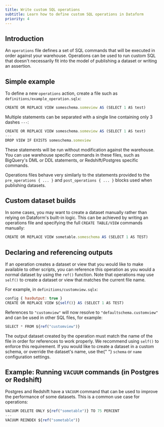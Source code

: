 ```yaml
---
title: Write custom SQL operations
subtitle: Learn how to define custom SQL operations in Dataform
priority: 4
---
```


## Introduction

An `operations` file defines a set of SQL commands that will be executed in order against your warehouse. Operations can be used to run custom SQL that doesn't necessarily fit into the model of publishing a dataset or writing an assertion.

## Simple example

To define a new `operations` action, create a file such as `definitions/example_operation.sqlx`:

```js
CREATE OR REPLACE VIEW someschema.someview AS (SELECT 1 AS test)
```

Multiple statements can be separated with a single line containing only 3 dashes `---`:

```js
CREATE OR REPLACE VIEW someschema.someview AS (SELECT 1 AS test)
---
DROP VIEW IF EXISTS someschema.someview
```

These statements will be run without modification against the warehouse. You can use warehouse specific commands in these files, such as BigQuery's DML or DDL statements, or Redshift/Postgres specific commands.

Operations files behave very similarly to the statements provided to the `pre_operations { ... }` and `post_operations { ... }` blocks used when publishing datasets.

## Custom dataset builds

In some cases, you may want to create a dataset manually rather than relying on Dataform's built-in logic. This can be achieved by writing an operations file and specifying the full `CREATE TABLE/VIEW` commands manually:

```js
CREATE OR REPLACE VIEW sometable.someschema AS (SELECT 1 AS TEST)
```

## Declaring and referencing outputs

If an operation creates a dataset or view that you would like to make available to other scripts, you can reference this operation as you would a normal dataset by using the `ref()` function. Note that operations may use `self()` to create a dataset or view that matches the current file name.

For example, in `definitions/customview.sqlx`:

```js
config { hasOutput: true }
CREATE OR REPLACE VIEW ${self()} AS (SELECT 1 AS TEST)
```

References to `"customview"` will now resolve to `"defaultschema.customview"` and can be used in other SQL files, for example:

```js
SELECT * FROM ${ref("customview")}
```

<div className="bp3-callout bp3-icon-info-sign bp3-intent-warning" markdown="1">
  The output dataset created by the operation must match the name of the file in order for
  references to work properly. We recommend using <code>self()</code> to enforce this requirement.
  If you would like to create a dataset in a custom schema, or override the dataset's name, use the{" "}
  <code>schema</code> or <code>name</code> configuration settings.
</div>

## Example: Running `VACUUM` commands (in Postgres or Redshift)

Postgres and Redshift have a `VACUUM` command that can be used to improve the performance of some datasets. This is a common use case for operations:

```js
VACUUM DELETE ONLY ${ref("sometable")} TO 75 PERCENT
---
VACUUM REINDEX ${ref("sometable")}
```
